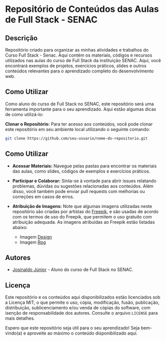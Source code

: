 # Repositório de Conteúdos das Aulas de Full Stack - SENAC


## Descrição
Repositório criado para organizar as minhas atividades e trabalhos do Curso Full Stack - Senac. 
Aqui contém os materiais, códigos e recursos utilizados nas aulas do curso de Full Stack da instituição SENAC. Aqui, você encontrará exemplos de projetos, exercícios práticos, slides e outros conteúdos relevantes para o aprendizado completo do desenvolvimento web.

## Como Utilizar

Como aluno do curso de Full Stack no SENAC, este repositório será uma ferramenta importante para o seu aprendizado. Aqui estão algumas dicas de como utilizá-lo:

**Clonar o Repositório:** Para ter acesso aos conteúdos, você pode clonar este repositório em seu ambiente local utilizando o seguinte comando:


```bash
git clone https://github.com/seu-usuario/nome-do-repositorio.git
```

## Como Utilizar

- **Acessar Materiais:** Navegue pelas pastas para encontrar os materiais das aulas, como slides, códigos de exemplos e exercícios práticos.

- **Participar e Colaborar:** Sinta-se à vontade para abrir issues relatando problemas, dúvidas ou sugestões relacionadas aos conteúdos. Além disso, você também pode enviar pull requests com melhorias ou correções em casos de erros.

- **Atribuição de Imagens:** Note que algumas imagens utilizadas neste repositório são criadas por artistas do [Freepik](https://br.freepik.com/), e são usadas de acordo com os termos de uso do Freepik, que permitem o uso gratuito com atribuição adequada. As imagens atribuídas ao Freepik estão listadas abaixo:

  
   - Imagem [Design](https://br.freepik.com/fotos-gratis/conceito-de-design-de-inspiracao-de-visao-de-progresso-de-ideias_16437978.htm#query=design%20e%20tecnologia&position=1&from_view=search&track=country_rows_v2)
   - Imagem [Rpg](https://br.freepik.com/fotos-gratis/conceito-de-design-de-inspiracao-de-visao-de-progresso-de-ideias_16437978.htm#query=design%20e%20tecnologia&position=1&from_view=search&track=country_rows_v2)

   
## Autores

- [Josinaldo Júnior](https://github.com/Josinaldo-Jr) - Aluno do curso de Full Stack no SENAC.

## Licença

Este repositório e os conteúdos aqui disponibilizados estão licenciados sob a Licença MIT, o que permite o uso, cópia, modificação, fusão, publicação, distribuição, sublicenciamento e/ou venda de cópias do software, com isenção de responsabilidade dos autores. Consulte o arquivo `LICENSE` para mais detalhes.

Espero que este repositório seja útil para o seu aprendizado! Seja bem-vindo(a) e aproveite ao máximo o conteúdo disponibilizado aqui.